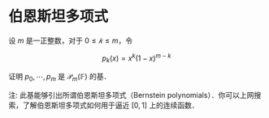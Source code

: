 # 伯恩斯坦多项式

设 $m$ 是一正整数，对于 $0 \le 𝑘 \le m$，令

$$
p_k(x) = x^k (1 - x)^{m - k}
$$

证明 $p_0, \cdots , p_m$ 是 $\mathcal{P}_m(\mathbb{F})$ 的基．

注: 此基能够引出所谓伯恩斯坦多项式（Bernstein polynomials）．你可以上网搜索，了解伯恩斯坦多项式如何用于逼近 $[0, 1]$ 上的连续函数．